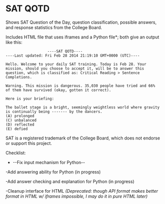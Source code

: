 SAT QOTD
=======

Shows SAT Question of the Day, question classification, possible answers, and response statistics from the College Board.

Includes HTML file that uses iframes and a Python file*; both give an output like this:


<pre><code>                   ----SAT QOTD----
----Last updated: Fri Feb 28 2014 21:19:10 GMT+0000 (UTC)----

Hello. Welcome to your daily SAT training. Today is Feb 28. Your mission, should you choose to accept it, will be to answer this question, which is classified as: Critical Reading > Sentence Completions.

Warning. This mission is dangerous. 35,030 people have tried and 66% of them have survived (okay, gotten it correct).

Here is your briefing:

The ballet stage is a bright, seemingly weightless world where gravity is continually being ------- by the dancers.
(A) prolonged
(C) unbalanced
(D) reflected
(E) defied
</code></pre>

SAT is a registered trademark of the College Board, which does not endorse or support this project.

Checklist:

- --Fix input mechanism for Python--

-Add answering ability for Python (in progress)

-Add answer checking and explanation for Python (in progress)

-Cleanup interface for HTML _(Deprecated: though API format makes better format in HTML w/ iframes impossible, I may do it in pure HTML later)_
